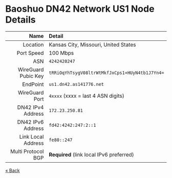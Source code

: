 # Baoshuo DN42 Network US1 Node Details

|                Name | Detail
| ------------------: | :---------------------------------------------
|            Location | Kansas City, Missouri, United States
|          Port Speed | 100 Mbps
|                 ASN | `4242420247`
| WireGuard Pubic Key | `tRRiOqYhTsygV08ltrWtMkfJxCps1+HUyN4tb1J7Yn4=`
|            EndPoint | `us1.dn42.as141776.net`
|      WireGuard Port | `4xxxx` (xxxx = last 4 ASN digits)
|   DN42 IPv4 Address | `172.23.250.81`
|   DN42 IPv6 Address | `fd42:4242:247:2::1`
|  Link Local Address | `fe80::247`
|  Multi Protocol BGP | **Required** (link local IPv6 preferred)

[« Back](/)
